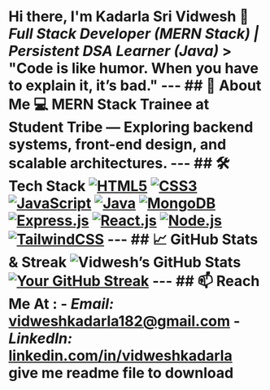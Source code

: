 # Hi there, I'm Kadarla Sri Vidwesh 👋    *Full Stack Developer (MERN Stack) | Persistent DSA Learner (Java)*    > "Code is like humor. When you have to explain it, it’s bad."    ---  ## 📌 About Me   💻 MERN Stack Trainee at Student Tribe — Exploring backend systems, front-end design, and scalable architectures.    ---  ## 🛠 Tech Stack   [![HTML5](https://img.shields.io/badge/HTML5-E34F26?logo=html5&logoColor=white)](https://developer.mozilla.org/docs/Web/HTML)   [![CSS3](https://img.shields.io/badge/CSS3-1572B6?logo=css3&logoColor=white)](https://developer.mozilla.org/docs/Web/CSS)   [![JavaScript](https://img.shields.io/badge/JavaScript-F7DF1E?logo=javascript&logoColor=black)](https://developer.mozilla.org/docs/Web/JavaScript)   [![Java](https://img.shields.io/badge/Java-007396?logo=java&logoColor=white)](https://docs.oracle.com/en/java/)   [![MongoDB](https://img.shields.io/badge/MongoDB-47A248?logo=mongodb&logoColor=white)](https://www.mongodb.com/docs/)   [![Express.js](https://img.shields.io/badge/Express.js-000000?logo=express&logoColor=white)](https://expressjs.com/en/5x/api.html)   [![React.js](https://img.shields.io/badge/React.js-61DAFB?logo=react&logoColor=black)](https://react.dev/)   [![Node.js](https://img.shields.io/badge/Node.js-339933?logo=node.js&logoColor=white)](https://nodejs.org/en/docs)   [![TailwindCSS](https://img.shields.io/badge/Tailwind_CSS-38B2AC?logo=tailwind-css&logoColor=white)](https://tailwindcss.com/docs)    ---  ## 📈 GitHub Stats & Streak   ![Vidwesh’s GitHub Stats](https://github-readme-stats.vercel.app/api?username=VidweshK182&show_icons=true&theme=radical)   [![Your GitHub Streak](https://streak-stats.demolab.com/?user=VidweshK182&theme=radical)](https://git.io/streak-stats)    ---  ## 📫 Reach Me At :   - *Email:* [vidweshkadarla182@gmail.com](mailto:vidweshkadarla182@gmail.com)   - *LinkedIn:* [linkedin.com/in/vidweshkadarla](https://linkedin.com/in/vidweshkadarla)   give me readme file to download
